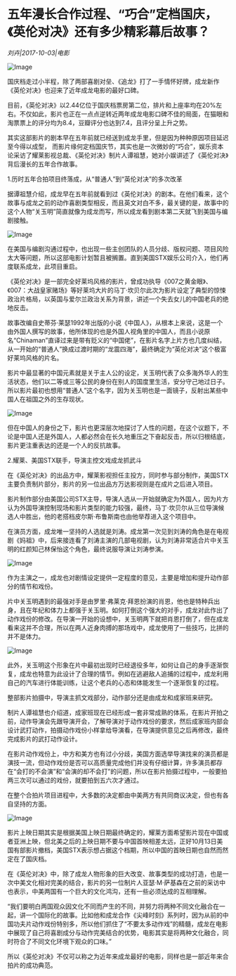 # 五年漫长合作过程、“巧合”定档国庆，《英伦对决》还有多少精彩幕后故事？

*刘卉|2017-10-03|电影*

![Image](http://p1.pstatp.com/large/3f250002383b1269e41c)

国庆档走过小半程，除了两部喜剧对垒、《追龙》打了一手情怀好牌，成龙新作《英伦对决》也迎来了近年成龙电影的最好口碑。

目前，《英伦对决》以2.44亿位于国庆档票房第二位，排片和上座率均在20%左右。不仅如此，影片也正在一点点逆转近两年成龙电影口碑不佳的局面，在猫眼和淘票票上的评分均为8.4，豆瓣评分也达到7.4，且评分呈上升之势。

其实这部影片的剧本早在五年前就已经送到成龙手里，但是因为种种原因项目延迟至今得以成型， 而影片缘何定档国庆节，其实也是一次微妙的“巧合”，娱乐资本论采访了耀莱影视总裁、《英伦对决》制片人谭祖慧，她对小娱讲述了《英伦对决》背后漫长的五年合作故事。

1.历时五年合拍项目终落成，从“普通人”到“英伦对决”的多次改革

据谭祖慧介绍，成龙早在五年前就看到过《英伦对决》的剧本。在他们看来，这个故事与成龙之前的动作喜剧类型相反，而且英文对白不多，最关键的是，故事中的这个人物“关玉明”简直就像为成龙而写，所以成龙看到剧本第二天就飞到美国与编剧接触。

![Image](http://p3.pstatp.com/large/3ed10003b593e3c9a16d)

在美国与编剧沟通过程中，也出现一些主创团队的人员分歧、版权问题、项目风险太大等问题，所以这部电影计划暂且被搁置。直到美国STX娱乐公司介入，他们再度联系成龙，此项目重启。

《英伦对决》是一部完全好莱坞风格的影片，曾成功执导《007之黄金眼》、《007：大战皇家赌场》等好莱坞大片的马丁·坎贝尔此次为影片设定了典型的惊悚政治片格局，以英国与爱尔兰政治关系为背景，讲述一个失去女儿的中国老兵的绝地反击。

故事改编自史蒂芬·莱瑟1992年出版的小说《中国人》，从根本上来说，这是一个由外国人撰写的故事，他所体现的也是外国人视角里的中国人，而且小说原名“Chinaman”直译过来是带有贬义的“中国佬”，在影片名字上片方也几度纠结，从一开始的“普通人”换成过渡时期的“龙震四海”，最终确定为“英伦对决”这个极富好莱坞风格的片名。

影片中最显著的中国元素就是关于主人公的设定，关玉明代表了众多海外华人的生活状态，他们以二等或三等公民的身份在别人的国度里生活，安分守己地过日子。所以影片最初也想用“普通人”这个名字，因为关玉明也是一面镜子，反射出某些中国人在祖国之外的生存现状。

![Image](http://p3.pstatp.com/large/3f2600019db2671071df)

但在中国人的身份之下，影片也更深层次地探讨了人性的问题，在这个议题下，不论是中国人还是外国人，人都必然会在长久地重压之下奋起反击，所以归根结底，影片更注重表达的还是一个人的反抗故事。

2.耀莱、美国STX联手，导演主控文戏成龙抓武斗

在《英伦对决》的出品方中，耀莱影视担任主投方，同时参与部分制作，美国STX主要负责制片部分，影片的另一位出品方万达影视则是在成片之后进入项目。

影片制作部分由美国公司STX主导，导演人选从一开始就确定为外国人，因为片方认为外国导演控制现场和影片类型的能力较强，最终，马丁·坎贝尔从三位导演候选人中胜出，他的老搭档皮尔斯·布鲁斯南也由他举荐进入这个项目中。

在演员方面，成龙唯一坚持的人选就是刘涛。成龙第一次见到刘涛的角色是在电视剧《妈祖》中，后来接连看了刘涛主演的几部电视剧，认为刘涛非常适合片中关玉明的红颜知己林保怡这个角色，最终说服导演让刘涛参演。

![Image](http://p3.pstatp.com/large/3f2600019db7d0ac09c6)

作为主演之一，成龙也对剧情设定提供一定程度的意见，主要是增加和提升动作部分的情节和戏份。

片中关玉明遇到的最强对手是由罗里·弗莱克·拜恩扮演的肖恩，他也是特种兵出身，且在年纪和体力上都强于关玉明。如何打倒这个强大的对手，成龙对此作出了动作戏份的修改。在导演一开始的设想中，关玉明两下就把肖恩打倒了，但在成龙看来这并不合理，所以在两人近身肉搏的那场戏中，成龙使用了一些技巧，比拼的并不是体力。

![Image](http://p1.pstatp.com/large/3f2600019db56f04f772)

此外，关玉明这个形象在片中最初出现时已经退役多年，如何让自己的身手逐渐恢复，成龙也特意为此设计了合理的情节。例如在逃避敌人追捕的过程中，成龙利用自己的汽车进行体能训练，让这个老兵的心态和体能发生一个逐渐恢复的过程。

整部影片拍摄中，导演主抓文戏部分，动作部分还是由成龙和成家班来研究。

制片人谭祖慧也介绍道，成家班现在已经形成一套非常成熟的体系，在影片开拍之前，动作导演会先跟导演开会，了解导演对于动作戏份的要求，然后成家班内部会设计武打动作，拍摄动作戏份小样拿给导演看，在导演提供意见之后再修改，最终完成影片的武打动作设计。

在影片动作戏份上，中方和美方也有过小分歧，美国方面选举导演找来的演员都是演技一流，但动作戏份是否可以高质量完成他们并没有仔细计算，许多演员都存在“会打的不会演”和“会演的却不会打”的问题，所以在影片拍摄过程中，一般要拍两三次可以通过的戏份，就要拍到五六次才通过。

在整个合拍片项目进程中，大多数的决定都由中美两方有共同商议决定，但也有各自坚持的方面。

![Image](http://p1.pstatp.com/large/3ecf0003b9ae976f516d)

影片上映日期其实是根据美国上映日期最终确定的，耀莱方面希望影片现在中国或者亚洲上映，但北美之后的上映日期不要与中国首映相差太远，正好10月13日美国有部影片撤档，美国STX表示想占据这个档期，所以中国的首映日期也自然而然定在了国庆档。

在《英伦对决》中，除了成龙人物形象的巨大改变、故事类型的成功打造，也是一次中美文化相对完美的结合，影片的另一位制片人亚瑟·M·萨基森在之前的采访中也表示，中美两国有一个巨大的文化鸿沟，还有一些必须达成的互相理解。

“我们要明白两国观众因文化不同而产生的不同，并努力将两种不同文化融合在一起，讲一个国际化的故事。比如他和成龙合作《尖峰时刻》系列时，因为从前的中国功夫片动作戏份特别多，所以他们抓住了“不要太多动作戏”的精髓，成龙在电影中展现了自己将喜剧成分与动作完美结合的优势，电影其实是将两种文化融合，同时符合了不同文化环境下观众的口味。”

所以《英伦对决》不仅可以称之为近年来成龙最好的电影，同样也是一部近年来合拍片的成功典范。

